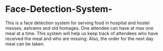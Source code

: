# Face-Detection-System-
This is a face detection system for serving food in hospital and hostel messes, ashrams and old homages. One attendee can have at max one meal at a time. This system will help us keep track of attendees who have received the meal and who are missing. Also, the order for the next day meal can be taken.   
